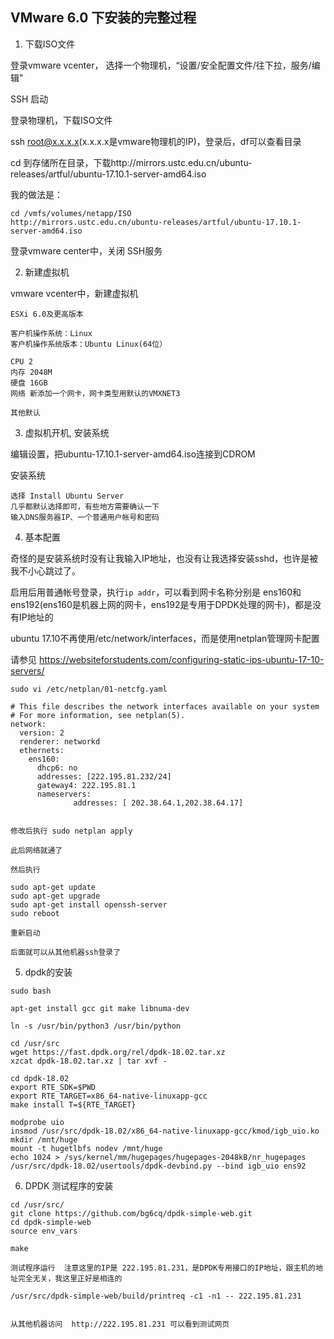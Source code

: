 ## VMware 6.0 下安装的完整过程

1. 下载ISO文件

登录vmware vcenter， 选择一个物理机，“设置/安全配置文件/往下拉，服务/编辑"

SSH 启动

登录物理机，下载ISO文件

ssh root@x.x.x.x(x.x.x.x是vmware物理机的IP)，登录后，df可以查看目录

cd 到存储所在目录，下载http://mirrors.ustc.edu.cn/ubuntu-releases/artful/ubuntu-17.10.1-server-amd64.iso

我的做法是：

```
cd /vmfs/volumes/netapp/ISO
http://mirrors.ustc.edu.cn/ubuntu-releases/artful/ubuntu-17.10.1-server-amd64.iso
```

登录vmware center中，关闭 SSH服务

2. 新建虚拟机

vmware vcenter中，新建虚拟机

```
ESXi 6.0及更高版本

客户机操作系统：Linux
客户机操作系统版本：Ubuntu Linux(64位）

CPU 2
内存 2048M
硬盘 16GB
网络 新添加一个网卡，网卡类型用默认的VMXNET3

其他默认
```

3. 虚拟机开机, 安装系统

编辑设置，把ubuntu-17.10.1-server-amd64.iso连接到CDROM

安装系统

```
选择 Install Ubuntu Server
几乎都默认选择即可，有些地方需要确认一下
输入DNS服务器IP、一个普通用户帐号和密码
```

4. 基本配置

奇怪的是安装系统时没有让我输入IP地址，也没有让我选择安装sshd，也许是被我不小心跳过了。

启用后用普通帐号登录，执行`ip addr`，可以看到网卡名称分别是 ens160和ens192(ens160是机器上网的网卡，ens192是专用于DPDK处理的网卡)，都是没有IP地址的

ubuntu 17.10不再使用/etc/network/interfaces，而是使用netplan管理网卡配置

请参见 https://websiteforstudents.com/configuring-static-ips-ubuntu-17-10-servers/

```
sudo vi /etc/netplan/01-netcfg.yaml

# This file describes the network interfaces available on your system
# For more information, see netplan(5).
network:
  version: 2
  renderer: networkd
  ethernets:
    ens160:
      dhcp6: no
      addresses: [222.195.81.232/24]
      gateway4: 222.195.81.1
      nameservers:
              addresses: [ 202.38.64.1,202.38.64.17]


修改后执行 sudo netplan apply

此后网络就通了

然后执行

sudo apt-get update
sudo apt-get upgrade
sudo apt-get install openssh-server
sudo reboot

重新启动

后面就可以从其他机器ssh登录了

```

5. dpdk的安装


```
sudo bash

apt-get install gcc git make libnuma-dev

ln -s /usr/bin/python3 /usr/bin/python

cd /usr/src
wget https://fast.dpdk.org/rel/dpdk-18.02.tar.xz
xzcat dpdk-18.02.tar.xz | tar xvf -

cd dpdk-18.02
export RTE_SDK=$PWD
export RTE_TARGET=x86_64-native-linuxapp-gcc
make install T=${RTE_TARGET}

modprobe uio
insmod /usr/src/dpdk-18.02/x86_64-native-linuxapp-gcc/kmod/igb_uio.ko
mkdir /mnt/huge
mount -t hugetlbfs nodev /mnt/huge
echo 1024 > /sys/kernel/mm/hugepages/hugepages-2048kB/nr_hugepages
/usr/src/dpdk-18.02/usertools/dpdk-devbind.py --bind igb_uio ens92

```

6. DPDK 测试程序的安装
```
cd /usr/src/
git clone https://github.com/bg6cq/dpdk-simple-web.git
cd dpdk-simple-web
source env_vars

make

测试程序运行  注意这里的IP是 222.195.81.231，是DPDK专用接口的IP地址，跟主机的地址完全无关，我这里正好是相连的

/usr/src/dpdk-simple-web/build/printreq -c1 -n1 -- 222.195.81.231


从其他机器访问  http://222.195.81.231 可以看到测试网页
